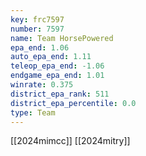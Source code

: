 ```yaml
---
key: frc7597
number: 7597
name: Team HorsePowered
epa_end: 1.06
auto_epa_end: 1.11
teleop_epa_end: -1.06
endgame_epa_end: 1.01
winrate: 0.375
district_epa_rank: 511
district_epa_percentile: 0.0
type: Team
---
```

[[2024mimcc]]
[[2024mitry]]
